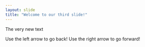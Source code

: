 ```yaml
---
layout: slide
title: "Welcome to our third slide!"
---
```

The very new text

Use the left arrow to go back!
Use the right arrow to go forward!
